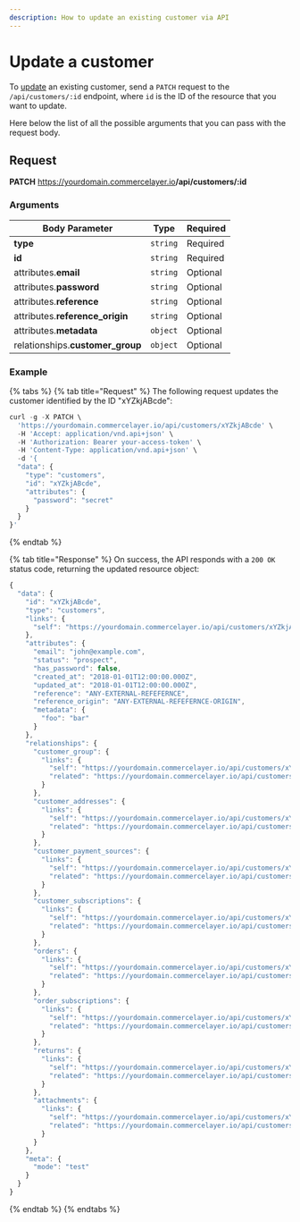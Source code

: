 ```yaml
---
description: How to update an existing customer via API
---
```


# Update a customer

To <a href="https://docs.commercelayer.io/developers/updating-resources" target="_blank">update</a> an existing customer, send a `PATCH` request to the `/api/customers/:id` endpoint, where `id` is the ID of the resource that you want to update.

Here below the list of all the possible arguments that you can pass with the request body.

## Request

**PATCH** https://yourdomain.commercelayer.io<b>/api/customers/:id</b>

### Arguments

| Body Parameter | Type     | Required |
| -------------- | -------- | -------- |
| **type**       | `string` | Required |
| **id**         | `string` | Required |
| attributes.**email** | `string` | Optional |
| attributes.**password** | `string` | Optional |
| attributes.**reference** | `string` | Optional |
| attributes.**reference_origin** | `string` | Optional |
| attributes.**metadata** | `object` | Optional |
| relationships.**customer_group** | `object` | Optional |

### Example

{% tabs %}
{% tab title="Request" %}
The following request updates the customer identified by the ID "xYZkjABcde":

```javascript
curl -g -X PATCH \
  'https://yourdomain.commercelayer.io/api/customers/xYZkjABcde' \
  -H 'Accept: application/vnd.api+json' \
  -H 'Authorization: Bearer your-access-token' \
  -H 'Content-Type: application/vnd.api+json' \
  -d '{
  "data": {
    "type": "customers",
    "id": "xYZkjABcde",
    "attributes": {
      "password": "secret"
    }
  }
}'
```
{% endtab %}

{% tab title="Response" %}
On success, the API responds with a `200 OK` status code, returning the updated resource object:

```javascript
{
  "data": {
    "id": "xYZkjABcde",
    "type": "customers",
    "links": {
      "self": "https://yourdomain.commercelayer.io/api/customers/xYZkjABcde"
    },
    "attributes": {
      "email": "john@example.com",
      "status": "prospect",
      "has_password": false,
      "created_at": "2018-01-01T12:00:00.000Z",
      "updated_at": "2018-01-01T12:00:00.000Z",
      "reference": "ANY-EXTERNAL-REFEFERNCE",
      "reference_origin": "ANY-EXTERNAL-REFEFERNCE-ORIGIN",
      "metadata": {
        "foo": "bar"
      }
    },
    "relationships": {
      "customer_group": {
        "links": {
          "self": "https://yourdomain.commercelayer.io/api/customers/xYZkjABcde/relationships/customer_group",
          "related": "https://yourdomain.commercelayer.io/api/customers/xYZkjABcde/customer_group"
        }
      },
      "customer_addresses": {
        "links": {
          "self": "https://yourdomain.commercelayer.io/api/customers/xYZkjABcde/relationships/customer_addresses",
          "related": "https://yourdomain.commercelayer.io/api/customers/xYZkjABcde/customer_addresses"
        }
      },
      "customer_payment_sources": {
        "links": {
          "self": "https://yourdomain.commercelayer.io/api/customers/xYZkjABcde/relationships/customer_payment_sources",
          "related": "https://yourdomain.commercelayer.io/api/customers/xYZkjABcde/customer_payment_sources"
        }
      },
      "customer_subscriptions": {
        "links": {
          "self": "https://yourdomain.commercelayer.io/api/customers/xYZkjABcde/relationships/customer_subscriptions",
          "related": "https://yourdomain.commercelayer.io/api/customers/xYZkjABcde/customer_subscriptions"
        }
      },
      "orders": {
        "links": {
          "self": "https://yourdomain.commercelayer.io/api/customers/xYZkjABcde/relationships/orders",
          "related": "https://yourdomain.commercelayer.io/api/customers/xYZkjABcde/orders"
        }
      },
      "order_subscriptions": {
        "links": {
          "self": "https://yourdomain.commercelayer.io/api/customers/xYZkjABcde/relationships/order_subscriptions",
          "related": "https://yourdomain.commercelayer.io/api/customers/xYZkjABcde/order_subscriptions"
        }
      },
      "returns": {
        "links": {
          "self": "https://yourdomain.commercelayer.io/api/customers/xYZkjABcde/relationships/returns",
          "related": "https://yourdomain.commercelayer.io/api/customers/xYZkjABcde/returns"
        }
      },
      "attachments": {
        "links": {
          "self": "https://yourdomain.commercelayer.io/api/customers/xYZkjABcde/relationships/attachments",
          "related": "https://yourdomain.commercelayer.io/api/customers/xYZkjABcde/attachments"
        }
      }
    },
    "meta": {
      "mode": "test"
    }
  }
}
```
{% endtab %}
{% endtabs %}

